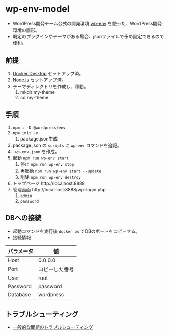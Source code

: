 # wp-env-model

- WordPress開発チーム公式の開発環境 [wp-env](https://ja.wordpress.org/team/handbook/block-editor/reference-guides/packages/packages-env/) を使った、WordPress開発環境の雛形。
- 既定のプラグインやテーマがある場合、jsonファイルで予め設定できるので便利。

## 前提

1. [Docker Desktop](https://www.docker.com/) セットアップ済。
2. [Node.js](https://nodejs.org/ja/) セットアップ済。
3. テーマディレクトリを作成し、移動。
   1. mkdir my-theme
   2. cd my-theme

## 手順

1. `npm i -D @wordpress/env`
2. `npm init -y`
   1.  package.json生成
3. package.json の `scripts` に `wp-env` コマンドを追記。
4. `.wp-env.json` を作成。
5. 起動 `npm run wp-env start`
   1. 停止   `npm run wp-env stop`
   2. 再起動 `npm run wp-env start --update`
   3. 削除   `npm run wp-env destroy`
6. トップページ http://localhost:8888
7. 管理画面 http://localhost:8888/wp-login.php
   1. `admin`
   2. `password`

## DBへの接続

- 起動コマンドを実行後 `docker ps` でDBのポートをコピーする。
- 接続情報

|パラメータ|値|
|----|----|
|Host|0.0.0.0|
|Port| コピーした番号|
|User|root|
|Password|password|
|Database|wordpress|

## トラブルシューティング

- [一般的な問題のトラブルシューティング](https://ja.wordpress.org/team/handbook/block-editor/reference-guides/packages/packages-env/#%E4%B8%80%E8%88%AC%E7%9A%84%E3%81%AA%E5%95%8F%E9%A1%8C%E3%81%AE%E3%83%88%E3%83%A9%E3%83%96%E3%83%AB%E3%82%B7%E3%83%A5%E3%83%BC%E3%83%86%E3%82%A3%E3%83%B3%E3%82%B0)
